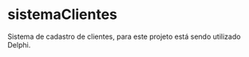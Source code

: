 # sistemaClientes
Sistema de cadastro de clientes, para este projeto está sendo utilizado Delphi.  
